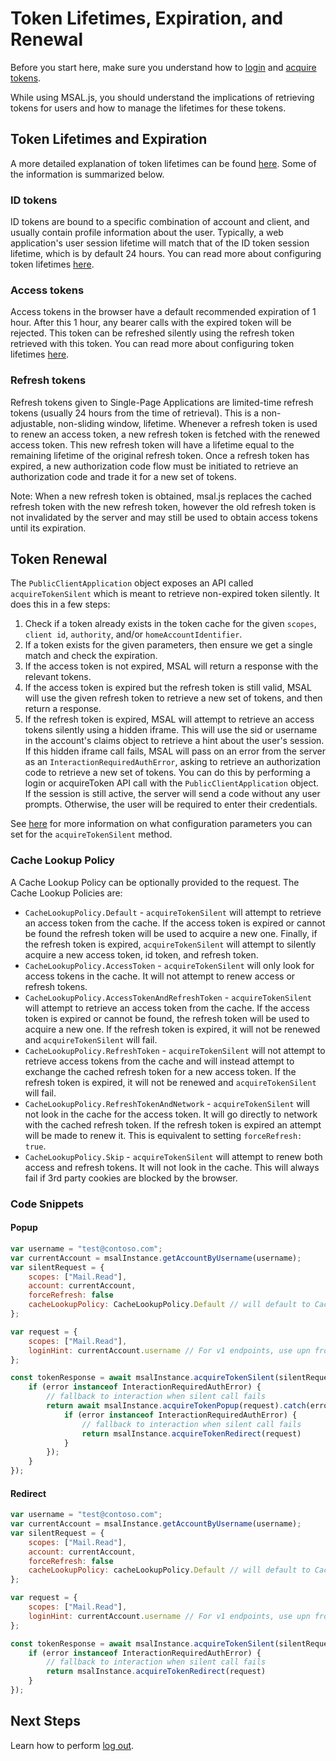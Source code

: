 # Token Lifetimes, Expiration, and Renewal

Before you start here, make sure you understand how to [login](./login-user.md) and [acquire tokens](./acquire-token.md).

While using MSAL.js, you should understand the implications of retrieving tokens for users and how to manage the lifetimes for these tokens.

## Token Lifetimes and Expiration

A more detailed explanation of token lifetimes can be found [here](/entra/identity-platform/active-directory-configurable-token-lifetimes.md). Some of the information is summarized below.

### ID tokens

ID tokens are bound to a specific combination of account and client, and usually contain profile information about the user. Typically, a web application's user session lifetime will match that of the ID token session lifetime, which is by default 24 hours. You can read more about configuring token lifetimes [here](/entra/identity-platform/active-directory-configurable-token-lifetimes.md).

### Access tokens

Access tokens in the browser have a default recommended expiration of 1 hour. After this 1 hour, any bearer calls with the expired token will be rejected. This token can be refreshed silently using the refresh token retrieved with this token. You can read more about configuring token lifetimes [here](/entra/identity-platform/active-directory-configurable-token-lifetimes.md).

### Refresh tokens

Refresh tokens given to Single-Page Applications are limited-time refresh tokens (usually 24 hours from the time of retrieval). This is a non-adjustable, non-sliding window, lifetime. Whenever a refresh token is used to renew an access token, a new refresh token is fetched with the renewed access token. This new refresh token will have a lifetime equal to the remaining lifetime of the original refresh token. Once a refresh token has expired, a new authorization code flow must be initiated to retrieve an authorization code and trade it for a new set of tokens.

Note: When a new refresh token is obtained, msal.js replaces the cached refresh token with the new refresh token, however the old refresh token is not invalidated by the server and may still be used to obtain access tokens until its expiration.

## Token Renewal

The `PublicClientApplication` object exposes an API called `acquireTokenSilent` which is meant to retrieve non-expired token silently. It does this in a few steps:

1. Check if a token already exists in the token cache for the given `scopes`, `client id`, `authority`, and/or `homeAccountIdentifier`.
2. If a token exists for the given parameters, then ensure we get a single match and check the expiration.
3. If the access token is not expired, MSAL will return a response with the relevant tokens.
4. If the access token is expired but the refresh token is still valid, MSAL will use the given refresh token to retrieve a new set of tokens, and then return a response.
5. If the refresh token is expired, MSAL will attempt to retrieve an access tokens silently using a hidden iframe. This will use the sid or username in the account's claims object to retrieve a hint about the user's session. If this hidden iframe call fails, MSAL will pass on an error from the server as an `InteractionRequiredAuthError`, asking to retrieve an authorization code to retrieve a new set of tokens. You can do this by performing a login or acquireToken API call with the `PublicClientApplication` object. If the session is still active, the server will send a code without any user prompts. Otherwise, the user will be required to enter their credentials.

See [here](./request-response-object.md#silentflowrequest) for more information on what configuration parameters you can set for the `acquireTokenSilent` method.

### Cache Lookup Policy

A Cache Lookup Policy can be optionally provided to the request. The Cache Lookup Policies are:

- `CacheLookupPolicy.Default` - `acquireTokenSilent` will attempt to retrieve an access token from the cache. If the access token is expired or cannot be found the refresh token will be used to acquire a new one. Finally, if the refresh token is expired, `acquireTokenSilent` will attempt to silently acquire a new access token, id token, and refresh token.
- `CacheLookupPolicy.AccessToken` - `acquireTokenSilent` will only look for access tokens in the cache. It will not attempt to renew access or refresh tokens.
- `CacheLookupPolicy.AccessTokenAndRefreshToken` - `acquireTokenSilent` will attempt to retrieve an access token from the cache. If the access token is expired or cannot be found, the refresh token will be used to acquire a new one. If the refresh token is expired, it will not be renewed and `acquireTokenSilent` will fail.
- `CacheLookupPolicy.RefreshToken` - `acquireTokenSilent` will not attempt to retrieve access tokens from the cache and will instead attempt to exchange the cached refresh token for a new access token. If the refresh token is expired, it will not be renewed and `acquireTokenSilent` will fail.
- `CacheLookupPolicy.RefreshTokenAndNetwork` - `acquireTokenSilent` will not look in the cache for the access token. It will go directly to network with the cached refresh token. If the refresh token is expired an attempt will be made to renew it. This is equivalent to setting `forceRefresh: true`.
- `CacheLookupPolicy.Skip` - `acquireTokenSilent` will attempt to renew both access and refresh tokens. It will not look in the cache. This will always fail if 3rd party cookies are blocked by the browser.

### Code Snippets

#### Popup

```javascript
var username = "test@contoso.com";
var currentAccount = msalInstance.getAccountByUsername(username);
var silentRequest = {
    scopes: ["Mail.Read"],
    account: currentAccount,
    forceRefresh: false
    cacheLookupPolicy: CacheLookupPolicy.Default // will default to CacheLookupPolicy.Default if omitted
};

var request = {
    scopes: ["Mail.Read"],
    loginHint: currentAccount.username // For v1 endpoints, use upn from idToken claims
};

const tokenResponse = await msalInstance.acquireTokenSilent(silentRequest).catch(async (error) => {
    if (error instanceof InteractionRequiredAuthError) {
        // fallback to interaction when silent call fails
        return await msalInstance.acquireTokenPopup(request).catch(error => {
            if (error instanceof InteractionRequiredAuthError) {
                // fallback to interaction when silent call fails
                return msalInstance.acquireTokenRedirect(request)
            }
        });
    }
});
```

#### Redirect

```javascript
var username = "test@contoso.com";
var currentAccount = msalInstance.getAccountByUsername(username);
var silentRequest = {
    scopes: ["Mail.Read"],
    account: currentAccount,
    forceRefresh: false
    cacheLookupPolicy: cacheLookupPolicy.Default // will default to CacheLookupPolicy.Default if omitted
};

var request = {
    scopes: ["Mail.Read"],
    loginHint: currentAccount.username // For v1 endpoints, use upn from idToken claims
};

const tokenResponse = await msalInstance.acquireTokenSilent(silentRequest).catch(error => {
    if (error instanceof InteractionRequiredAuthError) {
        // fallback to interaction when silent call fails
        return msalInstance.acquireTokenRedirect(request)
    }
});
```

## Next Steps

Learn how to perform [log out](./logout.md).
